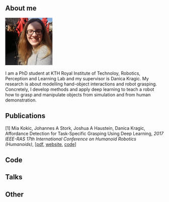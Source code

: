 ## About me
<img src="mia.jpg" alt="Mia" width="150" height="150">

I am a PhD student at KTH Royal Institute of Technoloy, Robotics, Perception and Learning Lab and my supervisor is Danica Kragic. My research is about modelling hand-object interactions and robot grasping. Concretely, I develop methods and apply deep learning to teach a robot how to grasp and manipulate objects from simulation and from human demonstration.

## Publications
[1]  Mia Kokic, Johannes A Stork, Joshua A Haustein, Danica Kragic, Affordance Detection for Task-Specific Grasping Using Deep Learning, <em>2017 IEEE-RAS 17th International Conference on Humanoid Robotics (Humanoids)</em>, [<a href="https://ieeexplore.ieee.org/stamp/stamp.jsp?arnumber=8239542">pdf</a>, <a href="https://sites.google.com/view/affdet/home">website</a>, <a href="https://github.com/mkokic/affdet">code</a>]

## Code

## Talks

## Other
